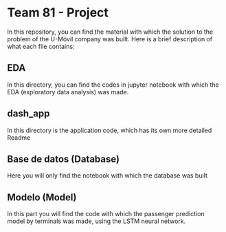 # Team 81 - Project

In this repository, you can find the material with which the solution to the problem of the U-Móvil company was built. Here is a brief description of what each file contains:

## EDA

In this directory, you can find the codes in jupyter notebook with which the EDA (exploratory data analysis) was made.

## dash_app

In this directory is the application code, which has its own more detailed Readme

## Base de datos (Database)

Here you will only find the notebook with which the database was built

## Modelo (Model)

In this part you will find the code with which the passenger prediction model by terminals was made, using the LSTM neural network.


